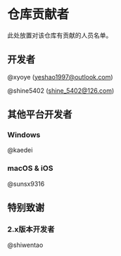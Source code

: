 # 仓库贡献者

此处放置对该仓库有贡献的人员名单。

## 开发者

@xyoye (<yeshao1997@outlook.com>)

@shine5402 (<shine_5402@126.com>)

## 其他平台开发者

### Windows

@kaedei

### macOS & iOS

@sunsx9316

## 特别致谢

### 2.x版本开发者

@shiwentao
